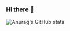### Hi there 👋
![Anurag's GitHub stats](https://github-readme-stats.vercel.app/api?username=asjay18&count_private=true&show_icons=true&theme=default)
<!--
- 🔭 I’m currently working on ...
- 🌱 I’m currently learning ...
- 👯 I’m looking to collaborate on ...
- 🤔 I’m looking for help with ...
- 💬 Ask me about ...
- 📫 How to reach me: ...
- 😄 Pronouns: ...
- ⚡ Fun fact: ...
-->
